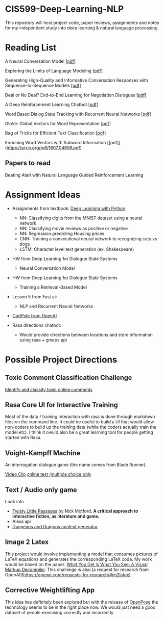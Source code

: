 # CIS599-Deep-Learning-NLP

This repostory will host project code, paper reviews, assignments and notes for my independent study into deep learning & natural language processing.

# Reading List

A Neural Conversation Model [[pdf]](https://arxiv.org/pdf/1506.05869v2.pdf)

Exploring the Limits of Language Modeling [[pdf]](https://arxiv.org/pdf/1602.02410.pdf)

Generating High-Quality and Informative Conversation Responses with Sequence-to-Sequence Models [[pdf]](arxiv.org/pdf/1701.03185.pdf)

Deal or No Deal? End-to-End Learning for Negotiation Dialogues [[pdf]](arxiv.org/pdf/1706.05125.pdf)


A Deep Reinforcement Learning Chatbot [[pdf]](arxiv.org/pdf/1801.06700.pdf)

Word Based Dialog State Tracking with Recurrent Neural Networks [[pdf]](www.sigdial.org/workshops/conference15/proceedings/pdf/W14-4340.pdf)


GloVe: Global Vectors for Word Representation [[pdf]](https://nlp.stanford.edu/pubs/glove.pdf)

Bag of Tricks for Efficient Text Classification [[pdf]](https://arxiv.org/pdf/1607.01759.pdf)

Enriching Word Vectors with Subword Information [[pdf]] (https://arxiv.org/pdf/1607.04606.pdf)

## Papers to read

Beating Atari with Natural Language Guided Reinforcement Learning


# Assignment Ideas
- Assignments from textbook: [Deep Learning with Python](https://www.amazon.com/gp/product/1617294438)
    - NN: Classifying digits from the MNIST dataset using a neural network
    - NN: Classifying movie reviews as positive or negative
    - NN: Regression predicting Housing prices
    - CNN: Training a convolutional neural network to recognizing cats vs dogs
    - LSTM: Character level text generation (ex. Shakespeare)
- HW from Deep Learning for Dialogue State Systems
  - Neural Conversation Model
- HW from Deep Learning for Dialogue State Systems
  - Training a Retrieval-Based Model
- Lesson 5 from Fast.ai:
  - NLP and Recurrent Neural Networks
- [CartPole from OpenAI](https://openai.com/requests-for-research/#cartpole)

- Rasa directions chatbot:
  - Would provide directions between locations and store information using rasa + gmaps api
  
# Possible Project Directions

## Toxic Comment Classification Challenge
[Identify and classify toxic online comments](https://conversationai.github.io/)

## Rasa Core UI for Interactive Training
Most of the data / training interaction with rasa is done through markdown files on the command line. It could be useful to build a UI that would allow non-coders to build up the training data (while the coders actually train the model etc). I think it owuld also be a great learning tool for people getting started with Rasa.

## Voight-Kampff Machine
An interrogation dialogue game (the name comes from Blade Runner).

[Video Clip](https://www.youtube.com/watch?v=Umc9ezAyJv0)
[online test (multiple choice only](http://www.bfi.org.uk/are-you-a-replicant/)
## Text / Audio only game
Look into
  - [Twisty Little Passages](https://www.amazon.com/Twisty-Little-Passages-Approach-Interactive/dp/0262633183) by Nick Motford. **A critical approach to interactive fiction, as literature and game.**
  - Alexa api
  - [Dungeons and Dragons content generator](http://donjon.bin.sh/)
  

## Image 2 Latex

This project would involve implementing a model that consumes pictures of LaTeX equations and generates the corresponding LaTeX code. My work would be based on the paper: [What You Get Is What You See: A Visual Markup Decompiler](https://arxiv.org/pdf/1609.04938v1.pdf). This challenge is also ]a request for research from OpenAI](https://openai.com/requests-for-research/#im2latex).



## Corrective Weightlifting App

This idea has definitely been explored but with the release of [OpenPose](https://github.com/CMU-Perceptual-Computing-Lab/openpose) the technology seems to be in the right place now. We would just need a good dataset of people exercising correctly and incorrectly.
